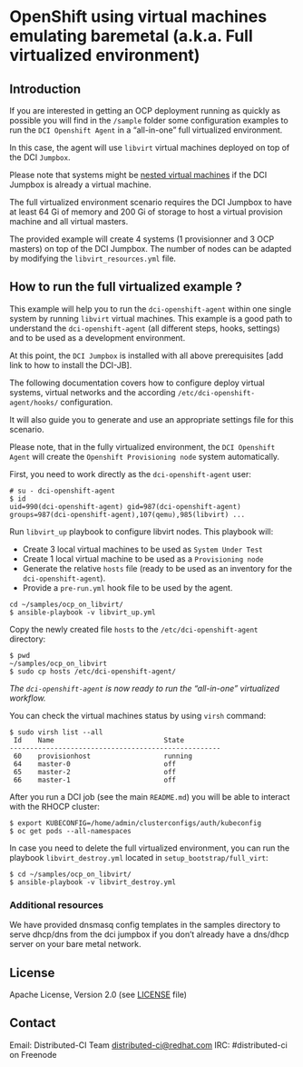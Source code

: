 # OpenShift using virtual machines emulating baremetal (a.k.a. Full virtualized environment)

## Introduction

If you are interested in getting an OCP deployment running as quickly as possible you will find in the `/sample` folder some configuration examples to run the `DCI Openshift Agent` in a “all-in-one” full virtualized environment.

In this case, the agent will use `libvirt` virtual machines deployed on top of the DCI `Jumpbox`.

Please note that systems might be [nested virtual machines](#https://www.linux-kvm.org/page/Nested_Guests) if the DCI Jumpbox is already a virtual machine.

The full virtualized environment scenario requires the DCI Jumpbox to have at least 64 Gi of memory and 200 Gi of storage to host a virtual provision machine and all virtual masters.

The provided example will create 4 systems (1 provisionner and 3 OCP masters) on top of the DCI Jumpbox. The number of nodes can be adapted by modifying the `libvirt_resources.yml` file.

## How to run the full virtualized example ?

This example will help you to run the `dci-openshift-agent` within one single system by running `libvirt` virtual machines. This example is a good path to understand the `dci-openshift-agent` (all different steps, hooks, settings) and to be used as a development environment.

At this point, the `DCI Jumpbox` is installed with all above prerequisites [add link to how to install the DCI-JB].

The following documentation covers how to configure deploy virtual systems, virtual networks and the according `/etc/dci-openshift-agent/hooks/` configuration.

It will also guide you to generate and use an appropriate settings file for this scenario.

Please note, that in the fully virtualized environment, the `DCI Openshift Agent` will create the `Openshift Provisioning node` system automatically.

First, you need to work directly as the `dci-openshift-agent` user:

```
# su - dci-openshift-agent
$ id
uid=990(dci-openshift-agent) gid=987(dci-openshift-agent) groups=987(dci-openshift-agent),107(qemu),985(libvirt) ...
```

Run `libvirt_up` playbook to configure libvirt nodes.
This playbook will:

* Create 3 local virtual machines to be used as `System Under Test`
* Create 1 local virtual machine to be used as a `Provisioning node`
* Generate the relative `hosts` file (ready to be used as an inventory for the `dci-openshift-agent`).
* Provide a `pre-run.yml` hook file to be used by the agent.

```
cd ~/samples/ocp_on_libvirt/
$ ansible-playbook -v libvirt_up.yml
```

Copy the newly created file `hosts` to the `/etc/dci-openshift-agent` directory:

```
$ pwd
~/samples/ocp_on_libvirt
$ sudo cp hosts /etc/dci-openshift-agent/
```

*The `dci-openshift-agent` is now ready to run the “all-in-one” virtualized workflow.*

You can check the virtual machines status by using `virsh` command:

```
$ sudo virsh list --all
 Id    Name                           State
----------------------------------------------------
 60    provisionhost                  running
 64    master-0                       off
 65    master-2                       off
 66    master-1                       off
```

After you run a DCI job (see the main `README.md`) you will be able to interact with the RHOCP cluster:

```
$ export KUBECONFIG=/home/admin/clusterconfigs/auth/kubeconfig
$ oc get pods --all-namespaces

```

In case you need to delete the full virtualized environment, you can run the playbook `libvirt_destroy.yml` located in `setup_bootstrap/full_virt`:

```
$ cd ~/samples/ocp_on_libvirt/
$ ansible-playbook -v libvirt_destroy.yml
```

### Additional resources
We have provided dnsmasq config templates in the samples directory to serve dhcp/dns from the dci jumpbox if you don’t already have a dns/dhcp server on your bare metal network.

## License
Apache License, Version 2.0 (see [LICENSE](LICENSE) file)

## Contact
Email: Distributed-CI Team  <distributed-ci@redhat.com>
IRC: #distributed-ci on Freenode
